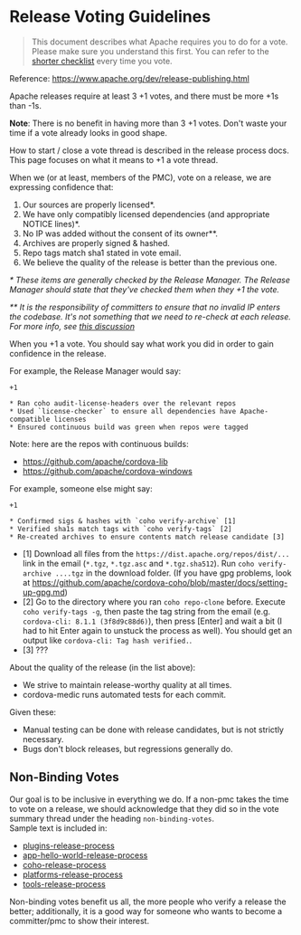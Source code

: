 <!--
#
# Licensed to the Apache Software Foundation (ASF) under one
# or more contributor license agreements.  See the NOTICE file
# distributed with this work for additional information
# regarding copyright ownership.  The ASF licenses this file
# to you under the Apache License, Version 2.0 (the
# "License"); you may not use this file except in compliance
# with the License.  You may obtain a copy of the License at
#
# http://www.apache.org/licenses/LICENSE-2.0
#
# Unless required by applicable law or agreed to in writing,
# software distributed under the License is distributed on an
# "AS IS" BASIS, WITHOUT WARRANTIES OR CONDITIONS OF ANY
#  KIND, either express or implied.  See the License for the
# specific language governing permissions and limitations
# under the License.
#
-->

# Release Voting Guidelines

> This document describes what Apache requires you to do for a vote. Please make sure you understand this first. You can refer to the [shorter checklist](./vote-checklist.md) every time you vote.

Reference: https://www.apache.org/dev/release-publishing.html

Apache releases require at least 3 +1 votes, and there must be more +1s than -1s.

**Note**: There is no benefit in having more than 3 +1 votes. Don't waste your time if a vote already looks in good shape.

How to start / close a vote thread is described in the release process docs.
This page focuses on what it means to +1 a vote thread.

When we (or at least, members of the PMC), vote on a release, we
are expressing confidence that:

1. Our sources are properly licensed*.
1. We have only compatibly licensed dependencies (and appropriate NOTICE lines)*.
1. No IP was added without the consent of its owner**.
1. Archives are properly signed & hashed.
1. Repo tags match sha1 stated in vote email.
1. We believe the quality of the release is better than the previous one.

_* These items are generally checked by the Release Manager.
The Release Manager should state that they've checked them when they +1 the vote._

_** It is the responsibility of committers to ensure that no
invalid IP enters the codebase. It's not something that we need to re-check
at each release. For more info, see [this discussion](http://markmail.org/thread/7gqwzrdie46f4qtx)_

When you +1 a vote. You should say what work you did in order to gain confidence in the release.

For example, the Release Manager would say:

    +1

    * Ran coho audit-license-headers over the relevant repos
    * Used `license-checker` to ensure all dependencies have Apache-compatible licenses
    * Ensured continuous build was green when repos were tagged

Note: here are the repos with continuous builds:

  * https://github.com/apache/cordova-lib
  * https://github.com/apache/cordova-windows

For example, someone else might say:

    +1

    * Confirmed sigs & hashes with `coho verify-archive` [1]
    * Verified sha1s match tags with `coho verify-tags` [2]
    * Re-created archives to ensure contents match release candidate [3]

- [1] Download all files from the `https://dist.apache.org/repos/dist/...` link in the email (`*.tgz`, `*.tgz.asc` and `*.tgz.sha512`). Run `coho verify-archive ....tgz` in the download folder. (If you have gpg problems, look at https://github.com/apache/cordova-coho/blob/master/docs/setting-up-gpg.md)
- [2] Go to the directory where you ran `coho repo-clone` before. Execute `coho verify-tags -g`, then paste the tag string from the email (e.g. `cordova-cli: 8.1.1 (3f8d9c88d6)`), then press [Enter] and wait a bit (I had to hit Enter again to unstuck the process as well). You should get an output like `cordova-cli: Tag hash verified.`.
- [3] ???

About the quality of the release (in the list above):
  - We strive to maintain release-worthy quality at all times.
  - cordova-medic runs automated tests for each commit.

Given these:
  - Manual testing can be done with release candidates, but is not strictly necessary.
  - Bugs don't block releases, but regressions generally do.

## Non-Binding Votes

Our goal is to be inclusive in everything we do.  If a non-pmc takes the time to vote on a release, we should acknowledge that they did so in the vote summary thread under the heading `non-binding-votes`.  
Sample text is included in:
- [plugins-release-process](plugins-release-process.md)
- [app-hello-world-release-process](app-hello-world-release-process.md)
- [coho-release-process](coho-release-process.md)
- [platforms-release-process](platforms-release-process.md)
- [tools-release-process](tools-release-process.md)

Non-binding votes benefit us all, the more people who verify a release the better; additionally, it is a good way for someone who wants to become a committer/pmc to show their interest.
